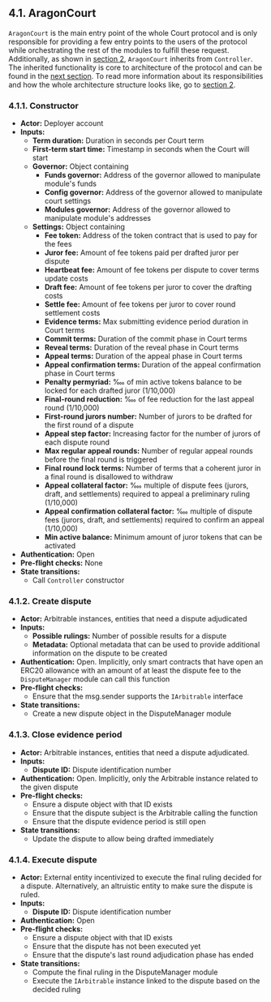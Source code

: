 ## 4.1. AragonCourt

`AragonCourt` is the main entry point of the whole Court protocol and is only responsible for providing a few entry points to the users of the protocol while orchestrating the rest of the modules to fulfill these request.
Additionally, as shown in [section 2](../2-architecture), `AragonCourt` inherits from `Controller`. The inherited functionality is core to architecture of the protocol and can be found in the [next section](./2-controller.md).
To read more information about its responsibilities and how the whole architecture structure looks like, go to [section 2](../2-architecture).

### 4.1.1. Constructor

- **Actor:** Deployer account
- **Inputs:**
    - **Term duration:** Duration in seconds per Court term
    - **First-term start time:** Timestamp in seconds when the Court will start
    - **Governor:** Object containing
        - **Funds governor:** Address of the governor allowed to manipulate module's funds
        - **Config governor:** Address of the governor allowed to manipulate court settings
        - **Modules governor:** Address of the governor allowed to manipulate module's addresses
    - **Settings:** Object containing
        - **Fee token:** Address of the token contract that is used to pay for the fees
        - **Juror fee:** Amount of fee tokens paid per drafted juror per dispute
        - **Heartbeat fee:** Amount of fee tokens per dispute to cover terms update costs
        - **Draft fee:**  Amount of fee tokens per juror to cover the drafting costs
        - **Settle fee:** Amount of fee tokens per juror to cover round settlement costs
        - **Evidence terms:** Max submitting evidence period duration in Court terms
        - **Commit terms:** Duration of the commit phase in Court terms
        - **Reveal terms:** Duration of the reveal phase in Court terms
        - **Appeal terms:** Duration of the appeal phase in Court terms
        - **Appeal confirmation terms:** Duration of the appeal confirmation phase in Court terms
        - **Penalty permyriad:** ‱ of min active tokens balance to be locked for each drafted juror (1/10,000)
        - **Final-round reduction:** ‱ of fee reduction for the last appeal round (1/10,000)
        - **First-round jurors number:** Number of jurors to be drafted for the first round of a dispute
        - **Appeal step factor:** Increasing factor for the number of jurors of each dispute round
        - **Max regular appeal rounds:** Number of regular appeal rounds before the final round is triggered
        - **Final round lock terms:** Number of terms that a coherent juror in a final round is disallowed to withdraw
        - **Appeal collateral factor:** ‱ multiple of dispute fees (jurors, draft, and settlements) required to appeal a preliminary ruling (1/10,000)
        - **Appeal confirmation collateral factor:** ‱ multiple of dispute fees (jurors, draft, and settlements) required to confirm an appeal (1/10,000)
        - **Min active balance:** Minimum amount of juror tokens that can be activated
- **Authentication:** Open
- **Pre-flight checks:** None
- **State transitions:**
    - Call `Controller` constructor

### 4.1.2. Create dispute

- **Actor:** Arbitrable instances, entities that need a dispute adjudicated
- **Inputs:**
    - **Possible rulings:** Number of possible results for a dispute
    - **Metadata:** Optional metadata that can be used to provide additional information on the dispute to be created
- **Authentication:** Open. Implicitly, only smart contracts that have open an ERC20 allowance with an amount of at least the dispute fee to the `DisputeManager` module can call this function
- **Pre-flight checks:**
    - Ensure that the msg.sender supports the `IArbitrable` interface
- **State transitions:**
    - Create a new dispute object in the DisputeManager module

### 4.1.3. Close evidence period

- **Actor:** Arbitrable instances, entities that need a dispute adjudicated.
- **Inputs:**
    - **Dispute ID:** Dispute identification number
- **Authentication:** Open. Implicitly, only the Arbitrable instance related to the given dispute
- **Pre-flight checks:**
    - Ensure a dispute object with that ID exists
    - Ensure that the dispute subject is the Arbitrable calling the function
    - Ensure that the dispute evidence period is still open
- **State transitions:**
    - Update the dispute to allow being drafted immediately

### 4.1.4. Execute dispute

- **Actor:** External entity incentivized to execute the final ruling decided for a dispute. Alternatively, an altruistic entity to make sure the dispute is ruled.
- **Inputs:**
    - **Dispute ID:** Dispute identification number
- **Authentication:** Open
- **Pre-flight checks:**
    - Ensure a dispute object with that ID exists
    - Ensure that the dispute has not been executed yet
    - Ensure that the dispute's last round adjudication phase has ended
- **State transitions:**
    - Compute the final ruling in the DisputeManager module
    - Execute the `IArbitrable` instance linked to the dispute based on the decided ruling
